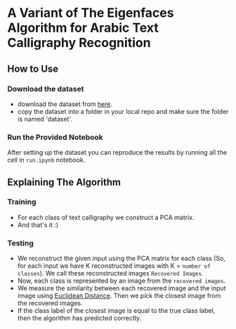 # A Variant of The Eigenfaces Algorithm for Arabic Text Calligraphy Recognition

## How to Use

### Download the dataset

- download the dataset from [here](https://drive.google.com/file/d/1WNFYiAHcCemTZtdsjbTWVh9_WgZSzlbx/view?usp=sharing).
- copy the dataset into a folder in your local repo and make sure the folder is named 'dataset'.

### Run the Provided Notebook

After setting up the dataset you can reproduce the results by running all the cell in `run.ipynb` notebook.

## Explaining The Algorithm

### Training

- For each class of text calligraphy we construct a PCA matrix.
- And that's it :)

### Testing

- We reconstruct the given input using the PCA matrix for each class (So, for each input we have K reconstructed images with K = `number of classes`). We call these reconstructed images `Recovered Images`.
- Now, each class is represented by an image from the `recovered images`.
- We measure the similarity between each recovered image and the input image using [Euclidean Distance](https://en.wikipedia.org/wiki/Euclidean_distance). Then we pick the closest image from the recovered images.
- If the class label of the closest image is equal to the true class label, then the algorithm has predicted correctly.
